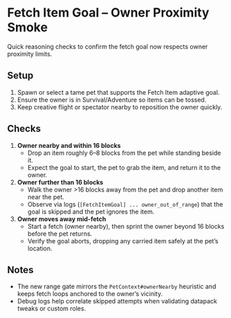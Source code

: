 # Fetch Item Goal – Owner Proximity Smoke

Quick reasoning checks to confirm the fetch goal now respects owner proximity limits.

## Setup
1. Spawn or select a tame pet that supports the Fetch Item adaptive goal.
2. Ensure the owner is in Survival/Adventure so items can be tossed.
3. Keep creative flight or spectator nearby to reposition the owner quickly.

## Checks
1. **Owner nearby and within 16 blocks**
   - Drop an item roughly 6–8 blocks from the pet while standing beside it.
   - Expect the goal to start, the pet to grab the item, and return it to the owner.
2. **Owner further than 16 blocks**
   - Walk the owner >16 blocks away from the pet and drop another item near the pet.
   - Observe via logs (`[FetchItemGoal] ... owner_out_of_range`) that the goal is skipped and the pet ignores the item.
3. **Owner moves away mid-fetch**
   - Start a fetch (owner nearby), then sprint the owner beyond 16 blocks before the pet returns.
   - Verify the goal aborts, dropping any carried item safely at the pet’s location.

## Notes
- The new range gate mirrors the `PetContext#ownerNearby` heuristic and keeps fetch loops anchored to the owner’s vicinity.
- Debug logs help correlate skipped attempts when validating datapack tweaks or custom roles.
